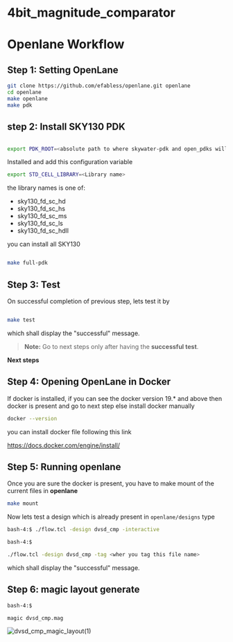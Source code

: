 # 4bit_magnitude_comparator





# Openlane Workflow

## Step 1: Setting OpenLane

```sh
git clone https://github.com/efabless/openlane.git openlane
cd openlane 
make openlane 
make pdk

```
## step 2: Install SKY130 PDK 

```sh

export PDK_ROOT=<absolute path to where skywater-pdk and open_pdks will reside>
```       
Installed and add this configuration variable
```sh
export STD_CELL_LIBRARY=<Library name>
```       
the library names is one of:

- sky130_fd_sc_hd
- sky130_fd_sc_hs
- sky130_fd_sc_ms
- sky130_fd_sc_ls
- sky130_fd_sc_hdll
       
       
you can install all SKY130  
```sh

make full-pdk
```       
 

## Step 3: Test

On successful completion of previous step, lets test it by

```sh

make test
```

which shall display the "successful" message. 

> **Note:** Go to next steps only after having the **successful test**.

**Next steps**

## Step 4: Opening OpenLane in Docker

If docker is installed, if you can see the docker version 19.* and above then docker is present and go to next step else install docker manually

```sh
docker --version


```

you can install docker file following this link 

https://docs.docker.com/engine/install/


## Step 5: Running openlane

Once you are sure the docker is present, you have to make mount of the current files in **openlane**

```sh
make mount

```
Now lets test a design which is already present in `openlane/designs` type 

```sh
bash-4:$ ./flow.tcl -design dvsd_cmp -interactive 
```

```sh
bash-4:$

./flow.tcl -design dvsd_cmp -tag <wher you tag this file name> 

```
which shall display the "successful" message.

## Step 6: magic layout generate 


```sh
bash-4:$

magic dvsd_cmp.mag

```
![dvsd_cmp_magic_layout(1)](https://user-images.githubusercontent.com/72103059/130252784-d6a24a18-8b96-4bbc-874d-b9ff98215e30.png)
